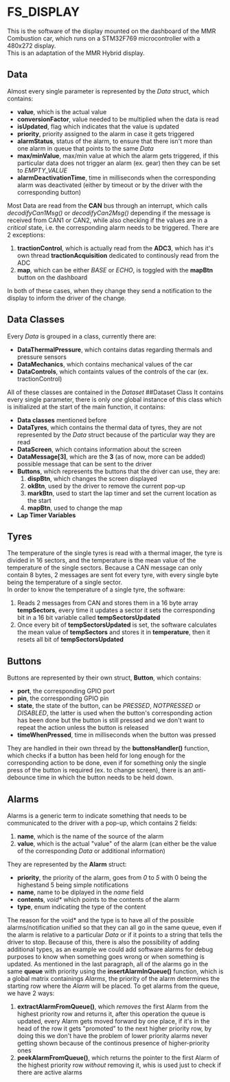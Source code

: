 # FS_DISPLAY
This is the software of the display mounted on the dashboard of the MMR Combustion car, which runs on a STM32F769 microcontroller with a 480x272 display.  
This is an adaptation of the MMR Hybrid display.    
## Data  
Almost every single parameter is represented by the _Data_ struct, which contains:
 * **value**, which is the actual value
 *  **conversionFactor**, value needed to be multiplied when the data is read
 *  **isUpdated**, flag which indicates that the value is updated
 *  **priority**, priority assigned to the alarm in case it gets triggered
 *  **alarmStatus**, status of the alarm, to ensure that there isn't more than one alarm in queue that points to the same _Data_
 *  **max/minValue**, max/min value at which the alarm gets triggered, if this particular data does not trigger an alarm (ex. gear) then they can be set to _EMPTY_VALUE_
 *  **alarmDeactivationTime**, time in milliseconds when the corresponding alarm was deactivated (either by timeout or by the driver with the corresponding button)  

Most Data are read from the **CAN** bus through an interrupt, which calls _decodifyCan1Msg()_ or _decodifyCan2Msg()_ depending if the message is received from CAN1 or CAN2, while also checking if the values are in a _critical_ state, i.e. the corresponding alarm needs to be triggered.
There are 2 exceptions: 
 1. **tractionControl**, which is actually read from the **ADC3**, which has it's own thread **tractionAcquisition** dedicated to continously read from the ADC
 2. **map**, which can be either _BASE_ or _ECHO_, is toggled with the **mapBtn** button on the dashboard  
   
In both of these cases, when they change they send a notification to the display to inform the driver of the change.  

## Data Classes
Every _Data_ is grouped in a class, currently there are:
 * **DataThermalPressure**, which contains datas regarding thermals and pressure sensors
 * **DataMechanics**, which contains mechanical values of the car
 * **DataControls**, which containts values of the controls of the car (ex. tractionControl)

All of these classes are contained in the _Dataset_
##Dataset Class
It contains every single parameter, there is only _one_ global instance of this class which is initialized at the start of the main function, it contains:
* **Data classes** mentioned before
* **DataTyres**, which contains the thermal data of tyres, they are not represented by the _Data_ struct because of the particular way they are read
* **DataScreen**, which contains information about the screen
* **DataMessage[3]**, which are the **3** (as of now, more can be added) possible message that can be sent to the driver 
* **Buttons**, which represents the buttons that the driver can use, they are:
  1. **dispBtn**, which changes the screen displayed
  2. **okBtn**, used by the driver to remove the current pop-up
  3. **markBtn**, used to start the lap timer and set the current location as the start
  4. **mapBtn**, used to change the map
* **Lap Timer Variables**

## Tyres

The temperature of the single tyres is read with a thermal imager, the tyre is divided in 16 sectors, and the temperature is the mean value of the temperature of the single sectors. Because a CAN message can only contain 8 bytes, 2 messages are sent fot every tyre, with every single byte being the temperature of a single sector.  
In order to know the temperature of a single tyre, the software:
1. Reads 2 messages from CAN and stores them in a 16 byte array **tempSectors**, every time it updates a sector it sets the corresponding bit in a 16 bit variable called **tempSectorsUpdated**
2. Once every bit of **tempSectorsUpdated** is set, the software calculates the mean value of **tempSectors** and stores it in **temperature**, then it resets all bit of **tempSectorsUpdated**

## Buttons
Buttons are represented by their own struct, **Button**, which contains:
* **port**, the corresponding GPIO port
* **pin**, the corresponding GPIO pin
* **state**, the state of the button, can be _PRESSED_, _NOTPRESSED_ or _DISABLED_, the latter is used when the button's corresponding action has been done but the button is still pressed and we don't want to repeat the action unless the button is released
* **timeWhenPressed**, time in milliseconds when the button was pressed

They are handled in their own thread by the **buttonsHandler()** function, which checks if a button has been held for long enough for the corresponding action to be done, even if for something only the single press of the button is required (ex. to change screen), there is an anti-debounce time in which the button needs to be held down.

## Alarms
Alarms is a generic term to indicate something that needs to be communicated to the driver with a pop-up, which contains 2 fields:
 1. **name**, which is the name of the source of the alarm
 2. **value**, which is the actual "value" of the alarm (can either be the value of the corresponding _Data_ or additional information) 

They are represented by the **Alarm** struct:
 * **priority**, the priority of the alarm, goes from _0_ to _5_ with 0 being the highestand 5 being  simple notifications
 * **name**, name to be diplayed in the _name_ field
 * **contents**, _void*_ which points to the contents of the alarm
 * **type**, enum indicating the type of the content

The reason for the void* and the type is to have all of the possible alarms/notification unified so that they can all go in the same queue, even if the alarm is relative to a particular _Data_ or if it points to a string that tells the driver to stop. Because of this, there is also the possibility of adding additional types, as an example we could add software alarms for debug purposes to know when something goes wrong or when something is updated.
As mentioned in the last paragraph, all of the alarms go in the same **queue** with priority using the **insertAlarmInQueue()** function, which is a global matrix containings _Alarms_, the priority of the alarm determines the starting row where the _Alarm_ will be placed. To get alarms from the queue, we have 2 ways:
1. **extractAlarmFromQueue()**, which _removes_ the first Alarm from the highest priority row and returns it, after this operation the queue is updated, every Alarm gets moved forward by one place, if it's in the head of the row it gets "promoted" to the next higher priority row, by doing this we don't have the problem of lower priority alarms never getting shown because of the continous presence of higher-priority ones
2. **peekAlarmFromQueue()**, which returns the pointer to the first Alarm of the highest priority row _without_ removing it, whis is used just to check if there are active alarms

